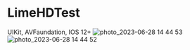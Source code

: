# LimeHDTest

UIKit, AVFaundation, IOS 12+
![photo_2023-06-28 14 44 53](https://github.com/realpaulive/LimeHDTest/assets/70806069/5913bdf8-9fed-4cc2-8ac7-c9d6be8f8e91)
![photo_2023-06-28 14 44 52](https://github.com/realpaulive/LimeHDTest/assets/70806069/cbe8f742-a581-425f-9513-9f9a546d22a1)
